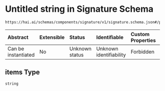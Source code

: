 # Untitled string in Signature Schema

```txt
https://hai.ai/schemas/components/signature/v1/signature.schema.json#/properties/fields/items
```



| Abstract            | Extensible | Status         | Identifiable            | Custom Properties | Additional Properties | Access Restrictions | Defined In                                                                                                |
| :------------------ | :--------- | :------------- | :---------------------- | :---------------- | :-------------------- | :------------------ | :-------------------------------------------------------------------------------------------------------- |
| Can be instantiated | No         | Unknown status | Unknown identifiability | Forbidden         | Allowed               | none                | [signature.schema.json\*](../../out/components/signature/v1/signature.schema.json "open original schema") |

## items Type

`string`
